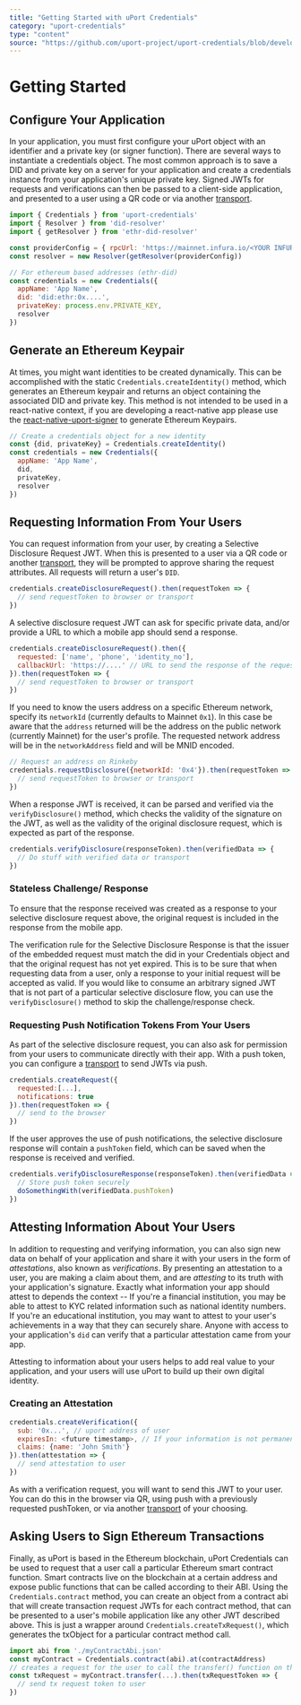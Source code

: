 ```yaml
---
title: "Getting Started with uPort Credentials"
category: "uport-credentials"
type: "content"
source: "https://github.com/uport-project/uport-credentials/blob/develop/docs/guides/index.md"
---
```


# Getting Started

## Configure Your Application
 
In your application, you must first configure your uPort object with an identifier and a private key (or signer function). There are several ways to instantiate a credentials object. The most common approach is to save a DID and private key on a server for your application and create a credentials instance from your application's unique private key. Signed JWTs for requests and verifications can then be passed to a client-side application, and presented to a user using a QR code or via another [transport](http://github.com/uport-project/uport-transports).
 
```javascript
import { Credentials } from 'uport-credentials'
import { Resolver } from 'did-resolver'
import { getResolver } from 'ethr-did-resolver'

const providerConfig = { rpcUrl: 'https://mainnet.infura.io/<YOUR INFURA PROJECT ID>' }
const resolver = new Resolver(getResolver(providerConfig))

// For ethereum based addresses (ethr-did)
const credentials = new Credentials({
  appName: 'App Name',
  did: 'did:ethr:0x....',
  privateKey: process.env.PRIVATE_KEY,
  resolver
}) 
```
## Generate an Ethereum Keypair 
 
At times, you might want identities to be created dynamically. This can be accomplished with the static `Credentials.createIdentity()` method, which generates an Ethereum keypair and returns an object containing the associated DID and private key. This method is not intended to be used in a react-native context, if you are developing a react-native app please use the [react-native-uport-signer](http://github.com/uport-project/react-native-uport-signer) to generate Ethereum Keypairs.
```javascript
// Create a credentials object for a new identity
const {did, privateKey} = Credentials.createIdentity()
const credentials = new Credentials({
  appName: 'App Name',
  did,
  privateKey,
  resolver
})
```

## Requesting Information From Your Users
 
You can request information from your user, by creating a Selective Disclosure Request JWT. When this is presented to a user via a QR code or another [transport](https://github.com/uport-project/uport-transports), they will be prompted to approve sharing the request attributes. All requests will return a user's `DID`.
 
```javascript
credentials.createDisclosureRequest().then(requestToken => {
  // send requestToken to browser or transport
})
```
 
A selective disclosure request JWT can ask for specific private data, and/or provide a URL to which a mobile app should send a response.
 
```javascript
credentials.createDisclosureRequest().then({
  requested: ['name', 'phone', 'identity_no'],
  callbackUrl: 'https://....' // URL to send the response of the request to
}).then(requestToken => {
  // send requestToken to browser or transport
})
```
 
If you need to know the users address on a specific Ethereum network, specify its `networkId` (currently defaults to Mainnet `0x1`). In this case be aware that the `address` returned will be the address on the public network (currently Mainnet) for the user's profile. The requested network address will be in the `networkAddress` field and will be MNID encoded.
 
```javascript
// Request an address on Rinkeby
credentials.requestDisclosure({networkId: '0x4'}).then(requestToken => {
  // send requestToken to browser or transport
})
```
 
When a response JWT is received, it can be parsed and verified via the `verifyDisclosure()` method, which checks the validity of the signature on the JWT, as well as the validity of the original disclosure request, which is expected as part of the response. 
 
```javascript
credentials.verifyDisclosure(responseToken).then(verifiedData => {
  // Do stuff with verified data or transport
})
```
 
### Stateless Challenge/ Response
 
To ensure that the response received was created as a response to your selective disclosure request above, the original request is included in the response from the mobile app.
 
The verification rule for the Selective Disclosure Response is that the issuer of the embedded request must match the did in your Credentials object and that the original request has not yet expired.  This is to be sure that when requesting data from a user, only a response to your initial request will be accepted as valid.  If you would like to consume an arbitrary signed JWT that is not part of a particular selective disclosure flow, you can use the `verifyDisclosure()` method to skip the challenge/response check.

### Requesting Push Notification Tokens From Your Users
 
As part of the selective disclosure request, you can also ask for permission from your users to communicate directly with their app.  With a push token, you can configure a [transport](https://github.com/uport-project/uport-transports) to send JWTs via push.
 
```javascript
credentials.createRequest({
  requested:[...],
  notifications: true
}).then(requestToken => {
  // send to the browser
})
```
If the user approves the use of push notifications, the selective disclosure response will contain a `pushToken` field, which can be saved when the response is received and verified.
 
```javascript
credentials.verifyDisclosureResponse(responseToken).then(verifiedData => {
  // Store push token securely
  doSomethingWith(verifiedData.pushToken)
})
```
 
## Attesting Information About Your Users
In addition to requesting and verifying information, you can also sign new data on behalf of your application and share it with your users in the form of _attestations_, also known as _verifications_.  By presenting an attestation to a user, you are making a claim about them, and are _attesting_ to its truth with your application's signature.  Exactly what information your app should attest to depends the context -- If you're a financial institution, you may be able to attest to KYC related information such as national identity numbers. If you're an educational institution, you may want to attest to your user's achievements in a way that they can securely share.  Anyone with access to your application's `did` can verify that a particular attestation came from your app.
 
Attesting to information about your users helps to add real value to your application, and your users will use uPort to build up their own digital identity.
 
### Creating an Attestation
 
```javascript
credentials.createVerification({
  sub: '0x...', // uport address of user
  expiresIn: <future timestamp>, // If your information is not permanent make sure to add expiresIn, the time in seconds from now
  claims: {name: 'John Smith'}
}).then(attestation => {
  // send attestation to user
})
```
As with a verification request, you will want to send this JWT to your user. You can do this in the browser via QR, using push with a previously requested pushToken, or via another [transport](https://github.com/uport-project/uport-transports) of your choosing.
 
## Asking Users to Sign Ethereum Transactions
 
Finally, as uPort is based in the Ethereum blockchain, uPort Credentials can be used to request that a user call a particular Ethereum smart contract function.  Smart contracts live on the blockchain at a certain address and expose public functions that can be called according to their ABI.  Using the `Credentials.contract` method, you can create an object from a contract abi that will create transaction request JWTs for each contract method, that can be presented to a user's mobile application like any other JWT described above.  This is just a wrapper around `Credentials.createTxRequest()`, which generates the txObject for a particular contract method call.
 
```javascript
import abi from './myContractAbi.json'
const myContract = Credentials.contract(abi).at(contractAddress)
// creates a request for the user to call the transfer() function on the smart contract
const txRequest = myContract.transfer(...).then(txRequestToken => {
  // send tx request token to user
})
```
